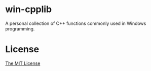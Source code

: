 # win-cpplib

A personal collection of C++ functions commonly used in Windows programming.

# License

[The MIT License](./LICENSE.md)

